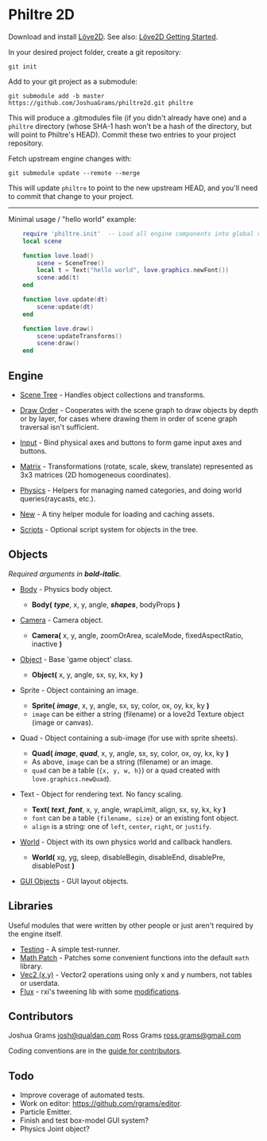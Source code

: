 Philtre 2D
==========

Download and install [Löve2D](https://love2d.org/). See also: [Löve2D Getting Started](https://love2d.org/wiki/Getting_Started).

In your desired project folder, create a git repository:

	git init

Add to your git project as a submodule:

	git submodule add -b master https://github.com/JoshuaGrams/philtre2d.git philtre

This will produce a .gitmodules file (if you didn't already have one) and a `philtre` directory (whose SHA-1 hash won't be a hash of the directory, but will point to Philtre's HEAD).  Commit these two entries to your project repository.

Fetch upstream engine changes with:

	git submodule update --remote --merge

This will update `philtre` to point to the new upstream HEAD, and you'll need to commit that change to your project.

-----

Minimal usage / "hello world" example:

```lua
	require 'philtre.init'  -- Load all engine components into global variables.
	local scene

	function love.load()
		scene = SceneTree()
		local t = Text("hello world", love.graphics.newFont())
		scene:add(t)
	end

	function love.update(dt)
		scene:update(dt)
	end

	function love.draw()
		scene:updateTransforms()
		scene:draw()
	end
```

Engine
------

* [Scene Tree](engine/scene-tree.md) - Handles object collections and transforms.

* [Draw Order](engine/draw-order.md) - Cooperates with the scene graph to draw objects by depth or by layer, for cases where drawing them in order of scene graph traversal isn't sufficient.

* [Input](engine/input.md) - Bind physical axes and buttons to form game input axes and buttons.

* [Matrix](engine/matrix.md) - Transformations (rotate, scale, skew, translate) represented as 3x3 matrices (2D homogeneous coordinates).

* [Physics](engine/physics.md) - Helpers for managing named categories, and doing world queries(raycasts, etc.).

* [New](engine/new.md) - A tiny helper module for loading and caching assets.

* [Scripts](engine/scripts.md) - Optional script system for objects in the tree.

Objects
-------
_Required arguments in **bold-italic**._

* [Body](objects/Body.md) - Physics body object.
	* **Body(** **_type_**, x, y, angle, **_shapes_**, bodyProps **)**
* [Camera](objects/Camera.md) - Camera object.
	* **Camera(** x, y, angle, zoomOrArea, scaleMode, fixedAspectRatio, inactive **)**
* [Object](objects/Object.md) - Base 'game object' class.
	* **Object(** x, y, angle, sx, sy, kx, ky **)**
* Sprite - Object containing an image.
	* **Sprite(** **_image_**, x, y, angle, sx, sy, color, ox, oy, kx, ky **)**
	* `image` can be either a string (filename) or a love2d Texture object (image or canvas).
* Quad - Object containing a sub-image (for use with sprite sheets).
	* **Quad(** **_image_**, **_quad_**, x, y, angle, sx, sy, color, ox, oy, kx, ky **)**
	* As above, `image` can be a string (filename) or an image.
	* `quad` can be a table (`{x, y, w, h}`) or a quad created with `love.graphics.newQuad`).
* Text - Object for rendering text. No fancy scaling.
	* **Text(** **_text_**, **_font_**, x, y, angle, wrapLimit, align, sx, sy, kx, ky **)**
	* `font` can be a table `{filename, size}` or an existing font object.
	* `align` is a string: one of `left`, `center`, `right`, or `justify`.
* [World](objects/World.md) - Object with its own physics world and callback handlers.
	* **World(** xg, yg, sleep, disableBegin, disableEnd, disablePre, disablePost **)**

* [GUI Objects](objects/Gui.md) - GUI layout objects.

Libraries
---------

Useful modules that were written by other people or just aren't required by the engine itself.

* [Testing](lib/simple-test.md) - A simple test-runner.
* [Math Patch](lib/math-patch.md) - Patches some convenient functions into the default `math` library.
* [Vec2 (x,y)](lib/vec2xy.md) - Vector2 operations using only x and y numbers, not tables or userdata.
* [Flux](https://github.com/rxi/flux) - rxi's tweening lib with some [modifications](lib/flux-modifications.md).

Contributors
------------

Joshua Grams <josh@qualdan.com>
Ross Grams <ross.grams@gmail.com>

Coding conventions are in the [guide for contributors](contributing.md).

Todo
----

* Improve coverage of automated tests.
* Work on editor: https://github.com/rgrams/editor.
* Particle Emitter.
* Finish and test box-model GUI system?
* Physics Joint object?

